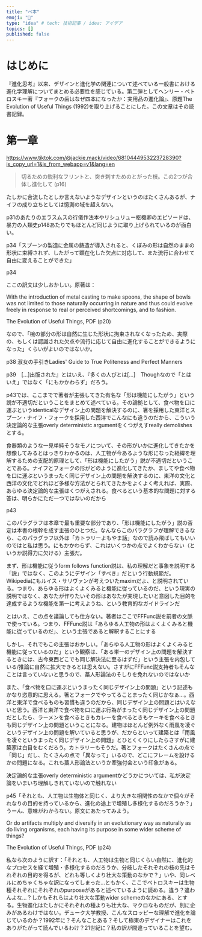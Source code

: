 ```yaml
---
title: "ペ本"
emoji: "🍴"
type: "idea" # tech: 技術記事 / idea: アイデア
topics: []
published: false
---
```


# はじめに

『進化思考』以来、デザインと進化学の関連について述べている一般書における進化学理解についてまとめる必要性を感じている。第二弾としてヘンリー・ペトロスキー著『フォークの歯はなぜ四本になったか：実用品の進化論』、原題The Evolution of Useful Things (1992)を取り上げることにした。この文章はその読書記録。

# 第一章

https://www.tiktok.com/@jackie.mack/video/6810444953223728390?is_copy_url=1&is_from_webapp=v1&lang=en

> 切るための鋭利なフリントと、突き刺すためのとがった枝。この2つが合体し進化して (p16)

たしかに合流したとしか言えないようなデザインというのはたくさんあるが、ナイフの成り立ちとしては憶測の域を超えない。

p31のあたりのエラスムスの行儀作法本やリシュリュー枢機卿のエピソードは、暴力の人類史p148あたりでもほとんど同じように取り上げられているのが面白い。

p34「スプーンの製造に金属の鋳造が導入されると、くぼみの形は自然のままの形状に束縛されず、したがって顕在化した欠点に対応して、また流行に合わせて自由に変えることができた」

p34

ここの訳文は少しおかしい。原著は：

With the introduction of metal casting to make spoons, the shape of bowls was not limited to those naturally occurring in nature and thus could evolve freely in response to real or perceived shortcomings, and to fashion.

The Evolution of Useful Things, PDF (p20)

なので、「椀の部分の形は自然に生じた形状に拘束されなくなったため、実際の、もしくは認識された欠点や流行に応じて自由に進化することができるようになった」くらいがよいのではないか。

p38 淑女の手引きLadies' Guide to True Politeness and Perfect Manners

p39　[…]出版された』とはいえ、『多くの人びとは[…]　Thoughなので「とはいえ」ではなく「にもかかわらず」だろう。

p43では、ここまでで著者が主張してきた有名な「形は機能にしたがう」という説が不適切だということをまとめて述べている。その論拠として、食べ物を口に運ぶというidenticalなデザイン上の問題を解決するのに、箸を採用した東洋とスプーン・ナイフ・フォークを採用した西洋でこんなにも違うのだから、こういう決定論的な主張overly deterministic argumentをくつがえすreally demolishesとする。

食器類のような一見単純そうなモノについて、その形がいかに進化してきたかを想像してみるとはっきりわかるのは、人工物が今あるような形になった経緯を理解するための支配的原理として、「形は機能にしたがう」説が不適切だということである。ナイフとフォークの形がどのように進化してきたか、ましてや食べ物を口に運ぶというまったく同じデザイン上の問題を解決するのに、東洋の文化と西洋の文化でどれほど多様な方法がとられてきたかをよくよく考えれば、実際、あらゆる決定論的な主張はくつがえされる。食べるという基本的な問題に対する答は、明らかにただ一つではないのだから

p43

このパラグラフは本章で最も重要な部分であり、「形は機能にしたがう」説の否定は本書の根幹を成す主張のひとつだ。なんならこのパラグラフが理解できるなら、このパラグラフ以外は「カトラリーよもやま話」なので読み飛ばしてもいいのではと私は思う。にもかかわらず、これはいくつかの点でよくわからない（というか説得力に欠ける）主張だ。

まず、形は機能に従うform follows function説は、私の理解だと事象を説明する「説」ではなく、このようにデザイン「すべき」だという行動規範だ。Wikipediaにもルイス・サリヴァンが考えついたmaximだよ、と説明されている。つまり、あらゆる形はよくよくみると機能に従っているのだ、という現実の説明ではなく、あなたが作りたいその形はあなたが実現したいと意図した目的を達成するような機能を第一に考えようね、という教育的なガイドラインだ

とはいえ、この点を議論しても仕方ない。著者はここでFFFunc説を前者の文脈で使っている。つまり、FFFunc説は「あらゆる人工物の形はよくよくみると機能に従っているのだ」、という主張であると解釈することにする

しかし、それでもこの主張はおかしい。「あらゆる人工物の形はよくよくみると機能に従っているのだ」という観察は、「ある単一のデザイン上の問題を解決するときには、古今東西どこでも同じ解決法に至るはずだ」という主張を内包している/推論に自然に拡大できるとは思えない。さすがにFFFunc説支持者もそんなことは言っていないと思うので、藁人形論法のそしりを免れないのではないか

また、「食べ物を口に運ぶというまったく同じデザイン上の問題」という記述もかなり恣意的に思える。箸とフォークでやってることまったく同じかなぁ…。西洋と東洋で食べるものも習慣も違うのだから、同じデザイン上の問題とはいえないと思う。西洋と東洋で食べ物を口に運ぶ行為がまったく同じデザイン上の問題だとしたら、ラーメンを食べるときもカレーを食べるときもケーキを食べるときも同じデザイン上の問題ということになる。建物はほとんど例外なく雨風を凌ぐというデザイン上の問題を解いていると思うが、だからといって建築とは「雨風を凌ぐというまったく同じデザイン上の問題」とひとくくりにしたらさすがに建築家は白目をむくだろう。カトラリーもそうだ。箸とフォークはたくさんの点で「同じ」だし、たくさんの点で「異なって」いるので、どこにフレームを設けるかの問題になる。これも藁人形論法というか牽強付会という印象がある。

決定論的な主張overly deterministic argumentかどうかについては、私が決定論をいまいち理解しきれていないので触れない

p45「それとも、人工物は生物体と同じく、より大きな相関性のなかで個々がそれなりの目的を持っているから、進化の途上で増殖し多様化するのだろうか？」うーん、意味がわからない。原文にあたってみよう。

Or do artifacts multiply and diversify in an evolutionary way as naturally as do living organisms, each having its purpose in some wider scheme of things?

The Evolution of Useful Things, PDF (p24)

私なら次のように訳す：「それとも、人工物は生物と同じくらい自然に、進化的なプロセスを経て増殖・多様化するのだろうか、分岐したそれぞれの枝の先はそれぞれの目的を得るが、どれも等しくより壮大な策動のなかで？」いや、同レベルにめちゃくちゃな訳になってしまった…ともかく、ここでペトロスキーは生物種それぞれにそれぞれのpurposeがあると述べているように読める。違う？違わんよな…？しかもそれらはより壮大な策動wider schemeのなかにある、とする。生物進化はたしかにそれぞれの種よりも壮大な、マクロなものだが、別に企みがあるわけではない。デューク大学教授、こんなスロッピーな理解で進化を論じているのか？1992年に？そんなことある？そして極東のデザイナーはこれをありがたがって読んでいるわけ？21世紀に？私の訳が間違っていることを望む。


